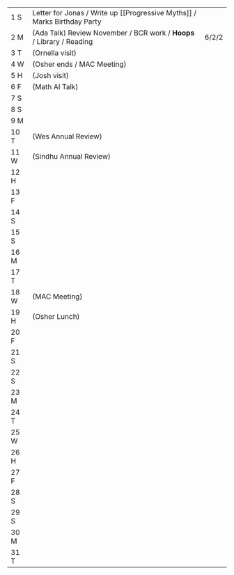 |      |                                                                          |       |
| ---- | ------------------------------------------------------------------------ | ----- |
| 1  S | Letter for Jonas / Write up [[Progressive Myths]] / Marks Birthday Party |       |
| 2  M | (Ada Talk) Review November / BCR work / **Hoops** / Library / Reading    | 6/2/2 |
| 3  T | (Ornella visit)                                                          |       |
| 4  W | (Osher ends / MAC Meeting)                                               |       |
| 5  H | (Josh visit)                                                             |       |
| 6  F | (Math AI Talk)                                                           |       |
| 7  S |                                                                          |       |
| 8  S |                                                                          |       |
| 9  M |                                                                          |       |
| 10 T | (Wes Annual Review)                                                      |       |
| 11 W | (Sindhu Annual Review)                                                   |       |
| 12 H |                                                                          |       |
| 13 F |                                                                          |       |
| 14 S |                                                                          |       |
| 15 S |                                                                          |       |
| 16 M |                                                                          |       |
| 17 T |                                                                          |       |
| 18 W | (MAC Meeting)                                                            |       |
| 19 H | (Osher Lunch)                                                            |       |
| 20 F |                                                                          |       |
| 21 S |                                                                          |       |
| 22 S |                                                                          |       |
| 23 M |                                                                          |       |
| 24 T |                                                                          |       |
| 25 W |                                                                          |       |
| 26 H |                                                                          |       |
| 27 F |                                                                          |       |
| 28 S |                                                                          |       |
| 29 S |                                                                          |       |
| 30 M |                                                                          |       |
| 31 T |                                                                          |       |
